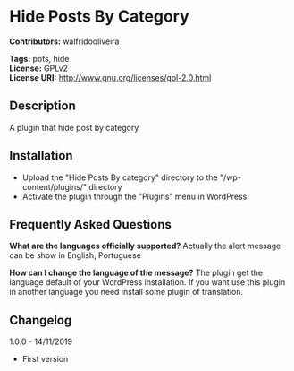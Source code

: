 # Hide Posts By Category 
**Contributors:** walfridooliveira

**Tags:** pots, hide   
**License:** GPLv2  
**License URI:** http://www.gnu.org/licenses/gpl-2.0.html  

## Description 
A plugin that hide post by category

## Installation 
* Upload the "Hide Posts By category" directory to the "/wp-content/plugins/" directory
* Activate the plugin through the "Plugins" menu in WordPress

## Frequently Asked Questions 
**What are the languages officially supported?**
Actually the alert message can be show in English, Portuguese

**How can I change the language of the message?**
The plugin get the language default of your WordPress installation. If you want use this plugin in another language you need install some plugin of translation.

## Changelog 
1.0.0 - 14/11/2019
* First version  
